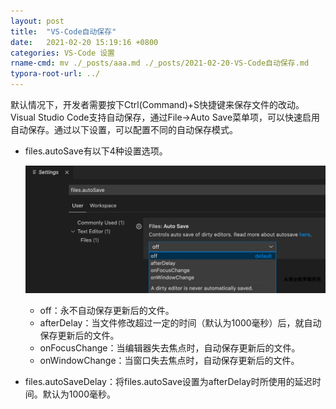 ```yaml
---
layout: post
title:  "VS-Code自动保存"
date:   2021-02-20 15:19:16 +0800
categories: VS-Code 设置
rname-cmd: mv ./_posts/aaa.md ./_posts/2021-02-20-VS-Code自动保存.md
typora-root-url: ../
---
```


默认情况下，开发者需要按下Ctrl(Command)+S快捷键来保存文件的改动。Visual Studio Code支持自动保存，通过File→Auto Save菜单项，可以快速启用自动保存。通过以下设置，可以配置不同的自动保存模式。

- files.autoSave有以下4种设置选项。

  ![image-20210220150155326](/assets/2021-02-20-VS-Code自动保存.assets/image-20210220150155326.png)

  -   off：永不自动保存更新后的文件。
  -  afterDelay：当文件修改超过一定的时间（默认为1000毫秒）后，就自动保存更新后的文件。
  -  onFocusChange：当编辑器失去焦点时，自动保存更新后的文件。
  -  onWindowChange：当窗口失去焦点时，自动保存更新后的文件。

- files.autoSaveDelay：将files.autoSave设置为afterDelay时所使用的延迟时间。默认为1000毫秒。
